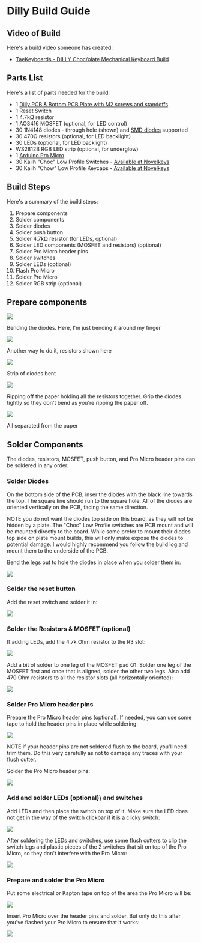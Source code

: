# Dilly Build Guide

## Video of Build

Here's a build video someone has created:

* [TaeKeyboards - DILLY Choc/olate Mechanical Keyboard Build](https://youtu.be/1yP-3AFCBWg)

## Parts List

Here's a list of parts needed for the build:

* 1 [Dilly PCB & Bottom PCB Plate with M2 screws and standoffs](https://keeb.io/collections/frontpage/products/dilly-3x10-ortholinear-keyboard-for-kailh-choc-low-profile-switches)
* 1 Reset Switch
* 1 4.7kΩ resistor
* 1 AO3416 MOSFET \(optional, for LED control\)
* 30 1N4148 diodes - through hole \(shown\) and [SMD diodes](https://keeb.io/products/1n4148-diodes) supported
* 30 470Ω resistors \(optional, for LED backlight\)
* 30 LEDs \(optional, for LED backlight\)
* WS2812B RGB LED strip \(optional, for underglow\)
* 1 [Arduino Pro Micro](https://keeb.io/products/pro-micro-5v-16mhz-arduino-compatible-atmega32u4)
* 30 Kailh "Choc" Low Profile Switches - [Available at Novelkeys](https://www.novelkeys.xyz/collections/switches/)
* 30 Kailh "Chow" Low Profile Keycaps - [Available at Novelkeys](https://www.novelkeys.xyz/collections/keycaps/)

## Build Steps

Here's a summary of the build steps:

1. Prepare components
2. Solder components
  1. Solder diodes
  2. Solder push button
  3. Solder 4.7kΩ resistor \(for LEDs, optional\)
  4. Solder LED components \(MOSFET and resistors\) \(optional\)
  5. Solder Pro Micro header pins
3. Solder switches
4. Solder LEDs \(optional\)
5. Flash Pro Micro
6. Solder Pro Micro
7. Solder RGB strip \(optional\)

## Prepare components

![](assets/images/dilly/rrey3ej.jpg)

Bending the diodes. Here, I'm just bending it around my finger

![](assets/images/dilly/sKo655O.jpg)

Another way to do it, resistors shown here

![](assets/images/dilly/2D39Ojx.jpg)

Strip of diodes bent

![](assets/images/dilly/Ys0X30w.jpg)

Ripping off the paper holding all the resistors together. Grip the diodes tightly so they don't bend as you're ripping the paper off.

![](assets/images/dilly/4cFrb2D.jpg)

All separated from the paper

## Solder Components

The diodes, resistors, MOSFET, push button, and Pro Micro header pins can be soldered in any order.

### Solder Diodes

On the bottom side of the PCB, inser the diodes with the black line towards the top. The square line should run to the square hole. All of the diodes are oriented vertically on the PCB, facing the same direction.

NOTE you do not want the diodes top side on this board, as they will not be hidden by a plate. The "Choc" Low Profile switches are PCB mount and will be mounted directly to the board. While some prefer to mount their diodes top side on plate mount builds, this will only make expose the diodes to potential damage. I would highly recommend you follow the build log and mount them to the underside of the PCB.

Bend the legs out to hole the diodes in place when you solder them in:

![](assets/images/dilly/AFw8KJ6.jpg)

### Solder the reset button

Add the reset switch and solder it in:

![](assets/images/dilly/VUBghZk.jpg)

### Solder the Resistors & MOSFET \(optional\)

If adding LEDs, add the 4.7k Ohm resistor to the R3 slot:

![](assets/images/dilly/m0LmE0p.jpg)

Add a bit of solder to one leg of the MOSFET pad Q1. Solder one leg of the MOSFET first and once that is aligned, solder the other two legs. Also add 470 Ohm resistors to all the resistor slots (all horizontally oriented):

![](assets/images/dilly/8RGevKf.jpg)

### Solder Pro Micro header pins

Prepare the Pro Micro header pins \(optional)\. If needed, you can use some tape to hold the header pins in place while soldering:

![](assets/images/dilly/JB9pNgO.jpg)

NOTE if your header pins are not soldered flush to the board, you'll need trim them. Do this very carefully as not to damage any traces with your flush cutter.

Solder the Pro Micro header pins:

![](assets/images/dilly/lt8GR2G.jpg)

### Add and solder LEDs \(optional)\ and switches

Add LEDs and then place the switch on top of it. Make sure the LED does not get in the way of the switch clickbar if it is a clicky switch:

![](assets/images/dilly/2ZklBbt.jpg)

After soldering the LEDs and switches, use some flush cutters to clip the switch legs and plastic pieces of the 2 switches that sit on top of the Pro Micro, so they don't interfere with the Pro Micro:

![](assets/images/dilly/SedSI13.jpg)

### Prepare and solder the Pro Micro

Put some electrical or Kapton tape on top of the area the Pro Micro will be:

![](assets/images/dilly/aunL0hO.jpg)

Insert Pro Micro over the header pins and solder. But only do this after you've flashed your Pro Micro to ensure that it works:

![](assets/images/dilly/G49qh0J.jpg)
